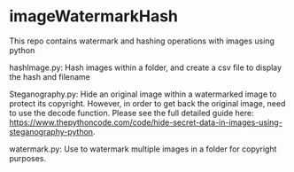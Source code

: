 # imageWatermarkHash
This repo contains watermark and hashing operations with images using python

hashImage.py:
Hash images within a folder, and create a csv file to display the hash and filename

Steganography.py: 
Hide an original image within a watermarked image to protect its copyright. However, in order to get back the original image, need to use the decode function.
Please see the full detailed guide here: https://www.thepythoncode.com/code/hide-secret-data-in-images-using-steganography-python.

watermark.py:
Use to watermark multiple images in a folder for copyright purposes.
